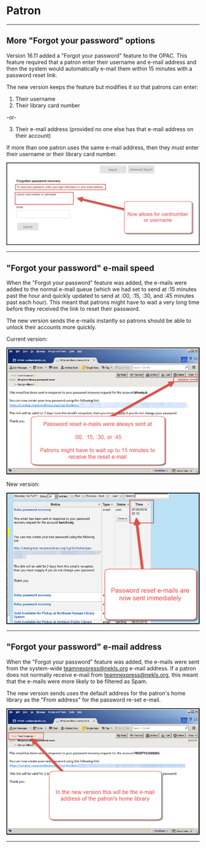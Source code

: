 # Patron


***
## More "Forgot your password" options

Version 16.11 added a "Forgot your password" feature to the OPAC.  This feature required that a patron enter their username and e-mail address and then the system would automatically e-mail them within 15 minutes with a password reset link.

The new version keeps the feature but modifies it so that patrons can enter:

1. Their username
2. Their library card number

-or-

3. Their e-mail address (provided no one else has that e-mail address on their account)

If more than one patron uses the same e-mail address, then they must enter their username or their library card number.

![17.11 Forgot your password](../.gitbook/assets/1711-370.patron.jpg)


***

## "Forgot your password" e-mail speed

When the "Forgot your password" feature was added, the e-mails were added to the normal e-mail queue (which we had set to send at :15 minutes past the hour and quickly updated to send at :00, :15, :30, and :45 minutes past each hour).  This meant that patrons might have to wait a very long time before they received the link to reset their password.

The new version sends the e-mails instantly so patrons should be able to unlock their accounts more quickly.

Current version:

![17.05 Forgot your password e-mail timestamp](../.gitbook/assets/1711-380.patron.jpg)

New version:

![17.11 Forgot your password e-mail timestamp](../.gitbook/assets/1711-390.patron.jpg)

***

## "Forgot your password" e-mail address

When the "Forgot your password" feature was added, the e-mails were sent from the system-wide teamnexpress@nekls.org e-mail address.  If a patron does not normally receive e-mail from teamnexpress@nekls.org, this meant that the e-mails were more likely to be filtered as Spam.

The new version sends uses the default address for the patron's home library as the "From address" for the password re-set e-mail.

![17.05 Forgot your password e-mail address](../.gitbook/assets/1711-400.patron.jpg)

***
